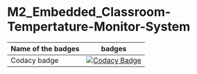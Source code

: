 # M2_Embedded_Classroom-Tempertature-Monitor-System



Name of the badges| badges|
|-----------------|-------|
|Codacy badge|[![Codacy Badge](https://app.codacy.com/project/badge/Grade/4a3fd25551cc43c084566bd55e4dcff6)](https://www.codacy.com/gh/sowmiya0419/M2_Embedded_Classroom-Tempertature-Monitor-System/dashboard?utm_source=github.com&amp;utm_medium=referral&amp;utm_content=sowmiya0419/M2_Embedded_Classroom-Tempertature-Monitor-System&amp;utm_campaign=Badge_Grade)|
